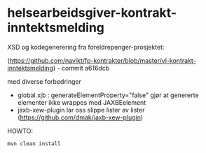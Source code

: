 # helsearbeidsgiver-kontrakt-inntektsmelding
XSD og kodegenerering fra foreldrepenger-prosjektet:

(https://github.com/navikt/fp-kontrakter/blob/master/vl-kontrakt-inntektsmelding) - commit a616dcb

med diverse forbedringer
* global.xjb : generateElementProperty="false" gjør at genererte elementer ikke wrappes med JAXBEelement
* jaxb-xew-plugin lar oss slippe lister av lister (https://github.com/dmak/jaxb-xew-plugin)

HOWTO:

```mvn clean install```